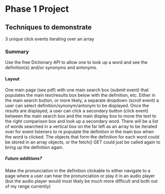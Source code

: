 # Phase 1 Project

## Techniques to demonstrate
3 unique click events
iterating over an array

### Summary
Use the free Dictionary API to allow one to look up a word and see the definition(s) and/or synonyms and antonyms.

#### Layout

One main page (see pdf) with one main search box (submit event) that populates the main text/results box below with the definition, etc.  Either in the main search button, or more likely, a separate dropdown (scroll event) a user can select definition/synonym/antonym to be displayed.  Once the results are displayed, a user can click a secondary button (click event) between the main search box and the main display box to move the text to the right comparison box and look up a secondary word.  There will be a list of words searched in a vertical box on the far left as an array to be iterated over for event listeners to re populate the definition in the main box when the word is clicked.  The objects that form the definition for each word could be stored in an array objects, or the fetch() GET could just be called again to bring up the definition again.

##### Future additions?

Make the pronunciation in the definition clickable to either navigate to a page where a user can hear the pronunciation or play it in an audio player (but the audio player would most likely be much more difficult and both out of my range currently)
